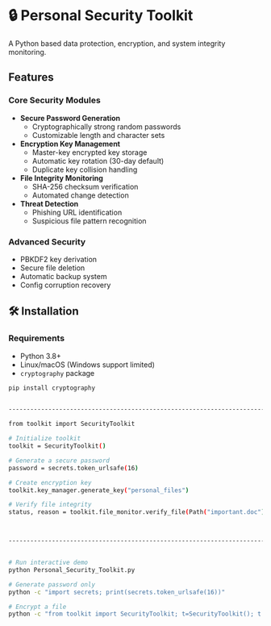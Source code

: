  # 🔒 Personal Security Toolkit     
  
A Python based data protection, encryption, and system integrity monitoring.

## Features

### Core Security Modules
- **Secure Password Generation**
  - Cryptographically strong random passwords
  - Customizable length and character sets
- **Encryption Key Management**
  - Master-key encrypted key storage
  - Automatic key rotation (30-day default)
  - Duplicate key collision handling
- **File Integrity Monitoring**
  - SHA-256 checksum verification
  - Automated change detection
- **Threat Detection**
  - Phishing URL identification
  - Suspicious file pattern recognition

### Advanced Security
- PBKDF2 key derivation
- Secure file deletion
- Automatic backup system
- Config corruption recovery

## 🛠️ Installation

### Requirements
- Python 3.8+
- Linux/macOS (Windows support limited)
- `cryptography` package

```bash
pip install cryptography


--------------------------------------------------------------------------

from toolkit import SecurityToolkit

# Initialize toolkit
toolkit = SecurityToolkit()

# Generate a secure password
password = secrets.token_urlsafe(16)

# Create encryption key
toolkit.key_manager.generate_key("personal_files")

# Verify file integrity
status, reason = toolkit.file_monitor.verify_file(Path("important.doc"))



-------------------------------------------------------------------------


# Run interactive demo
python Personal_Security_Toolkit.py

# Generate password only
python -c "import secrets; print(secrets.token_urlsafe(16))"

# Encrypt a file
python -c "from toolkit import SecurityToolkit; t=SecurityToolkit(); t.encrypt_file('private.txt', 'mykey')"
